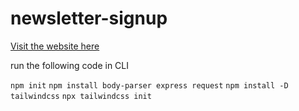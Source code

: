# newsletter-signup 

<a href="https://damp-scrubland-39675.herokuapp.com/" target="_blank"> Visit the website here </a>

run the following code in CLI

```npm init```
```npm install body-parser express request```
```npm install -D tailwindcss```
```npx tailwindcss init```
